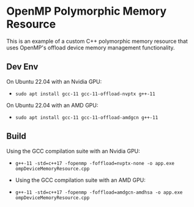 # OpenMP Polymorphic Memory Resource
This is an example of a custom C++ polymorphic memory resource that uses OpenMP's offload device memory management functionality.

## Dev Env
On Ubuntu 22.04 with an Nvidia GPU:
- `sudo apt install gcc-11 gcc-11-offload-nvptx g++-11`

On Ubuntu 22.04 with an AMD GPU:
- `sudo apt install gcc-11 gcc-11-offload-amdgcn g++-11`

## Build
Using the GCC compilation suite with an Nvidia GPU:
- `g++-11 -std=c++17 -fopenmp -foffload=nvptx-none -o app.exe ompDeviceMemoryResource.cpp`

- Using the GCC compilation suite with an AMD GPU:
- `g++-11 -std=c++17 -fopenmp -foffload=amdgcn-amdhsa -o app.exe ompDeviceMemoryResource.cpp`
